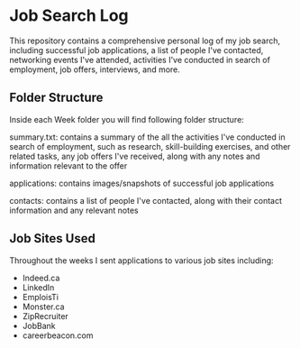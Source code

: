 # Job Search Log
This repository contains a comprehensive personal log of my job search, including successful job applications, a list of people I've contacted, networking events I've attended, activities I've conducted in search of employment, job offers, interviews, and more.

## Folder Structure
Inside each Week folder you will find following folder structure:

summary.txt: contains a summary of the all the activities I've conducted in search of employment, such as research, skill-building exercises, and other related tasks, any job offers I've received, along with any notes and information relevant to the offer 

applications: contains images/snapshots of successful job applications

contacts: contains a list of people I've contacted, along with their contact information and any relevant notes

## Job Sites Used
Throughout the weeks I sent applications to various job sites including: 
* Indeed.ca
* LinkedIn
* EmploisTi
* Monster.ca
* ZipRecruiter
* JobBank
* careerbeacon.com
